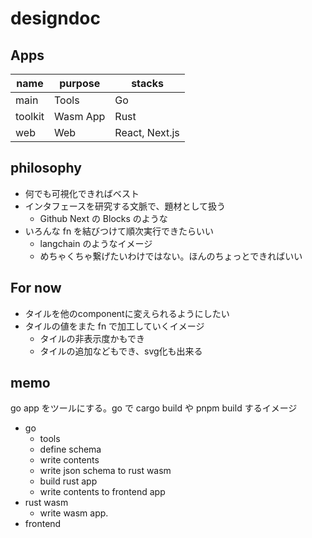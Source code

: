 # designdoc
## Apps
| name | purpose | stacks |
| - | - | - |
| main | Tools | Go |
| toolkit | Wasm App | Rust |
| web | Web | React, Next.js |

## philosophy
- 何でも可視化できればベスト
- インタフェースを研究する文脈で、題材として扱う
  - Github Next の Blocks のような
- いろんな fn を結びつけて順次実行できたらいい
  - langchain のようなイメージ
  - めちゃくちゃ繋げたいわけではない。ほんのちょっとできればいい

## For now
- タイルを他のcomponentに変えられるようにしたい
- タイルの値をまた fn で加工していくイメージ
  - タイルの非表示度かもでき
  - タイルの追加などもでき、svg化も出来る

## memo
go app をツールにする。go で cargo build や pnpm build するイメージ

- go
  - tools
  - define schema
  - write contents
  - write json schema to rust wasm
  - build rust app
  - write contents to frontend app
- rust wasm
  - write wasm app.
- frontend
